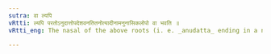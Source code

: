 ```yaml
---
sutra: वा ल्यपि
vRtti: ल्यपि परतोऽनुदात्तोपदेशवनतितनोत्यादीनामनुनासिकलोपो वा भवति ॥
vRtti_eng: The nasal of the above roots (i. e. _anudatta_ ending in a nasal, and वन् and तनादि) is optionally elided before the Absolutive affix ल्यप् ॥

---
```

